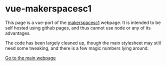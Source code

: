 # vue-makerspacesc1
This page is a vue-port of the [makerspacesc1](https://github.com/Mafrans/makerspacesc1) webpage. It is intended to be self hosted using github pages, and thus cannot use node or any of its advantages.

The code has been largely cleaned up, though the main stylesheet may still need some tweaking, and there is a few magic numbers lying around.

[Go to the main webpage](https://mafrans.github.io/vue-makerspacesc1/html)
